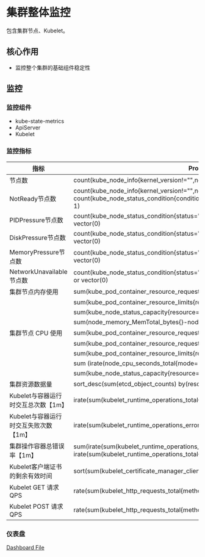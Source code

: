 # 集群整体监控
包含集群节点、Kubelet。

## 核心作用
- 监控整个集群的基础组件稳定性

## 监控
### 监控组件
- kube-state-metrics
- ApiServer
- Kubelet

### 监控指标
| 指标                       | PromQL                                                                                                                                         |
|--------------------------|------------------------------------------------------------------------------------------------------------------------------------------------|
| 节点数                      | count(kube_node_info{kernel_version!="",node!~"vci.*"})                                                                                        |
| NotReady节点数              | count(kube_node_info{kernel_version!="",node!~"vci.*"})-count(kube_node_status_condition{condition="Ready", status="true",node!~"vci.*"} == 1) | 
| PIDPressure节点数           | count(kube_node_status_condition{status="true",condition="PIDPressure"}==1) or vector(0)                                                       |
| DiskPressure节点数          | count(kube_node_status_condition{status="true",condition="DiskPressure"}==1) or vector(0)                                                      |
| MemoryPressure节点数        | count(kube_node_status_condition{status="true",condition="MemoryPressure"}==1) or vector(0)                                                    |
| NetworkUnavailable节点数    | count(kube_node_status_condition{status="true",condition="NetworkUnavailable"}==1) or vector(0)                                                |
| 集群节点内存使用                 | sum(kube_pod_container_resource_requests{resource="memory"})                                                                                   |
|                          | sum(kube_pod_container_resource_limits{resource="memory"})                                                                                     |
|                          | sum(kube_node_status_capacity{resource="memory",node!~"vci.*"})                                                                                |
|                          | sum(node_memory_MemTotal_bytes{}-node_memory_MemAvailable_bytes{})                                                                             |
| 集群节点 CPU 使用              | sum(kube_pod_container_resource_requests{resource="cpu"})                                                                                      |
|                          | sum(kube_pod_container_resource_requests{resource="cpu"})                                                                                      |
|                          | sum(kube_pod_container_resource_limits{resource="cpu"})                                                                                        |
|                          | sum (irate(node_cpu_seconds_total{mode="user"}[5m]))                                                                                           |
|                          | sum(kube_node_status_capacity{resource="cpu",node!~"vci.*"})                                                                                   |
| 集群资源数据量                  | sort_desc(sum(etcd_object_counts) by(resource,endpoint))                                                                                       |
| Kubelet与容器运行时交互总次数【1m】   | irate(sum(kubelet_runtime_operations_total{}[1m]) by (instance))                                                                               |
| Kubelet与容器运行时交互失败次数【1m】  | irate(sum(kubelet_runtime_operations_errors_total{}[1m]) by (instance))                                                                        |
| 集群操作容器总错误率【1m】 | sum(irate(sum(kubelet_runtime_operations_errors_total{}[1m]) by (instance)) / irate(sum(kubelet_runtime_operations_total{}[1m]) by (instance)))|
|  Kubelet客户端证书的剩余有效时间| sort(sum(kubelet_certificate_manager_client_ttl_seconds{}) by (instance) )|
| Kubelet GET 请求QPS| rate(sum(kubelet_http_requests_total{method="GET"}) by (instance)[1m]) |
| Kubelet POST 请求QPS| rate(sum(kubelet_http_requests_total{method="POST"}) by (instance)[1m]) |

### 仪表盘
[Dashboard File](../../Dashboard/kube-cluster.json)